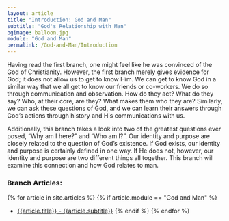 ```yaml
---
layout: article
title: "Introduction: God and Man"
subtitle: "God's Relationship with Man"
bgimage: balloon.jpg
module: "God and Man"
permalink: /God-and-Man/Introduction
---
```


Having read the first branch, one might feel like he was convinced of the God of Christianity. However, the first branch merely gives evidence for God; it does not allow us to get to know Him. We can get to know God in a similar way that we all get to know our friends or co-workers. We do so through communication and observation. How do they act? What do they say? Who, at their core, are they? What makes them who they are? Similarly, we can ask these questions of God, and we can learn their answers through God’s actions through history and His communications with us.
 
Additionally, this branch takes a look into two of the greatest questions ever posed, “Why am I here?” and “Who am I?”. Our identity and purpose are closely related to the question of God’s existence. If God exists, our identity and purpose is certainly defined in one way. If He does not, however, our identity and purpose are two different things all together. This branch will examine this connection and how God relates to man.
 
### Branch Articles:
{% for article in site.articles %}
{% if article.module == "God and Man" %}
- [{{article.title}} - {{article.subtitle}}]({{article.permalink}})
{% endif %}
{% endfor %}